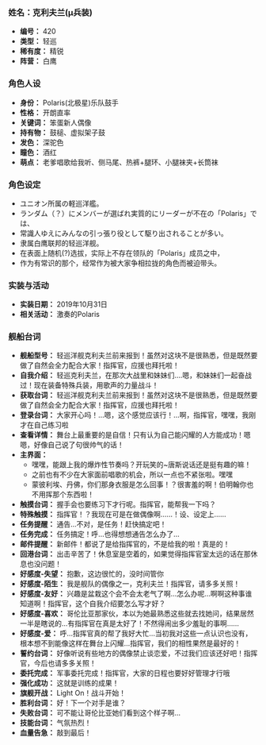 ### 姓名：克利夫兰(μ兵装)
* **编号：** 420
* **类型：** 轻巡
* **稀有度：** 精锐
* **阵营：** 白鹰


### 角色人设
* **身份：** Polaris(北极星)乐队鼓手
* **性格：** 开朗直率
* **关键词：** 笨蛋新人偶像
* **持有物：** 鼓槌、虚拟架子鼓
* **发色：** 深驼色
* **瞳色：** 酒红
* **萌点：** 老爹唱歌给我听、侧马尾、热裤+腿环、小腿袜夹+长筒袜


### 角色设定
* ユニオン所属の軽巡洋艦。
* ランダム（？）にメンバーが選ばれ実質的にリーダーが不在の「Polaris」では、
* 常識人ゆえにみんなの引っ張り役として駆り出されることが多い。
* 隶属白鹰联邦的轻巡洋舰。
* 在表面上随机(?)选拔，实际上不存在领队的「Polaris」成员之中，
* 作为有常识的那个，经常作为被大家争相拉拢的角色而被迫带头。


### 实装与活动
* **实装日期：** 2019年10月31日
* **相关活动：** 激奏的Polaris


### 舰船台词
* **舰船型号：** 轻巡洋舰克利夫兰前来报到！虽然对这块不是很熟悉，但是既然要做了自然会全力配合大家！指挥官，应援也拜托啦！
* **自我介绍：** 轻巡克利夫兰，在那次大战里和妹妹们….嗯，和妹妹们一起奋战过！现在装备特殊兵装，用歌声的力量战斗！
* **获取台词：** 轻巡洋舰克利夫兰前来报到！虽然对这块不是很熟悉，但是既然要做了自然会全力配合大家！指挥官，应援也拜托啦！
* **登录台词：** 大家开心吗！…嗯，这个感觉应该行！…啊，指挥官，嘿嘿，我刚才在自己练习啦
* **查看详情：** 舞台上最重要的是自信！只有认为自己能闪耀的人方能成功！嗯嗯，好像自己说了句很帅气的话！
* **主界面：**
  * 嘿嘿，能跟上我的爆炸性节奏吗？开玩笑的~唐斯说话还是挺有趣的嘛！
  * 之前也有不少在大家面前唱歌的机会，所以一点也不紧张啦。嘿嘿
  * 蒙彼利埃、丹佛，你们那身衣服是怎么回事！？很害羞的啊！伯明翰你也不用挥那个东西啦！
* **触摸台词：** 握手会也要练习下才行呢。指挥官，能帮我一下吗？
* **特殊触摸：** 指挥官！？我现在可是在做偶像啊……！设、设定上……
* **任务提醒：** 通告…不对，是任务！赶快搞定吧！
* **任务完成：** 任务搞定！呼…也得想想通告怎么办了…
* **邮件提醒：** 新邮件！都说了是给指挥官的，不是给我的啦！真是的！
* **回港台词：** 出击辛苦了！休息室是空着的，如果觉得指挥官室太远的话在那休息也没问题！
* **好感度-失望：** 抱歉，这边很忙的，没时间管你
* **好感度-陌生：** 我是舰队的偶像之一，克利夫兰！指挥官，请多多关照！
* **好感度-友好：** 兴趣是盆栽这个会不会太老气了啊…怎么办呢…啊啊这种事谁知道啊！指挥官，这个自我介绍要怎么写才好？
* **好感度-喜欢：** 哥伦比亚那家伙，本以为她最熟悉这些就去找她问，结果居然一半是瞎说的…有指挥官在真是太好了！不然得闹出多少羞耻的事啊……
* **好感度-爱：** 呼…指挥官真的帮了我好大忙…当初我对这些一点认识也没有，根本想不到能像这样在舞台上闪耀…指挥官，我们的相性果然是最好的！
* **誓约台词：** 好像听说有些地方的偶像禁止谈恋爱，不过我们应该还好吧！指挥官，今后也请多多关照！
* **委托完成：** 军事委托完成！指挥官，大家的日程也要好好管理才行哦
* **强化成功：** 这就是训练的成果！
* **旗舰开战：** Light On！战斗开始！
* **胜利台词：** 好！下一个对手是谁？
* **失败台词：** 可不能让哥伦比亚她们看到这个样子啊…
* **技能台词：** 气氛热烈！
* **血量告急：** 敲到最后！
